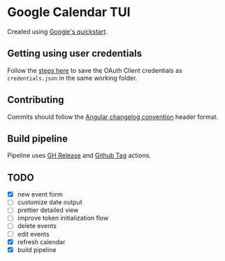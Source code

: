 # Google Calendar TUI

Created using [Google's quickstart](https://developers.google.com/calendar/api/quickstart/go).

## Getting using user credentials

Follow the [steps here](https://developers.google.com/calendar/api/quickstart/go#authorize_credentials_for_a_desktop_application) to save the OAuth Client credentials as `credentials.json` in the same working folder.

## Contributing

Commits should follow the [Angular changelog convention](https://github.com/conventional-changelog/conventional-changelog/tree/master/packages/conventional-changelog-angular) header format. 


## Build pipeline

Pipeline uses [GH Release](https://github.com/marketplace/actions/gh-release) and [Github Tag](https://github.com/marketplace/actions/github-tag) actions.

## TODO
- [X] new event form
- [ ] customize date output
- [ ] prettier detailed view
- [ ] improve token initialization flow
- [ ] delete events
- [ ] edit events
- [X] refresh calendar
- [X] build pipeline
